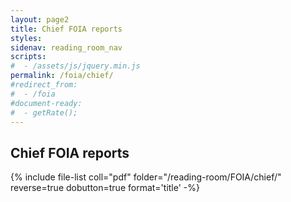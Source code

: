 ```yaml
---
layout: page2
title: Chief FOIA reports
styles:
sidenav: reading_room_nav
scripts:
#  - /assets/js/jquery.min.js
permalink: /foia/chief/
#redirect_from:
#  - /foia
#document-ready:
#  - getRate();
---
```


## Chief FOIA reports

{% include file-list coll="pdf" folder="/reading-room/FOIA/chief/" reverse=true dobutton=true format='title' -%}

<!-- CONTENT END -->
